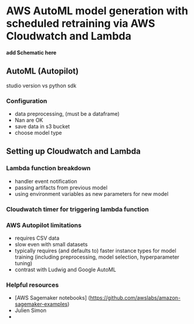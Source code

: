 # AWS AutoML model generation with scheduled retraining via AWS Cloudwatch and Lambda

**add Schematic here**

## AutoML (Autopilot)

studio version vs python sdk

### Configuration
- data preprocessing, (must be a dataframe)
- Nan are OK
- save data in s3 bucket
- choose model type 



## Setting up Cloudwatch and Lambda

### Lambda function breakdown
- handler event notification
- passing artifacts from previous model
- using environment variables as new parameters for new model

### Cloudwatch timer for triggering lambda function


### AWS Autopilot limitations
- requires CSV data
- slow even with small datasets
- typically requires (and defaults to) faster instance types for model training (including preprocessing, model selection, hyperparameter tuning)
- contrast with Ludwig and Google AutoML


### Helpful resources
- [AWS Sagemaker notebooks] (https://github.com/awslabs/amazon-sagemaker-examples) 
- Julien Simon 
- 
